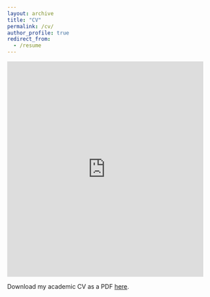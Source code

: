 ```yaml
---
layout: archive
title: "CV"
permalink: /cv/
author_profile: true
redirect_from:
  - /resume
---
```


<iframe src="https://docs.google.com/gview?url=https://hikaruyamagishi.github.io/files/yamagishi_cv.pdf&embedded=true" style="width:90%; height:500px;" frameborder="0"></iframe>


Download my academic CV as a PDF [here](/files/yamagishi_cv.pdf).